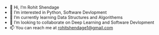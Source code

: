 - 👋 Hi, I’m Rohit Shendage
- 👀 I’m interested in Python, Software Devlopment
- 🌱 I’m currently learning Data Structures and Algorithems
- 💞️ I’m looking to collaborate on Deep Learning and Software Devlopment
- 📫 You can reach me at rohitshendage1@gmail.com

<!---
rohits45/rohits45 is a ✨ special ✨ repository because its `README.md` (this file) appears on your GitHub profile.
You can click the Preview link to take a look at your changes.
--->

